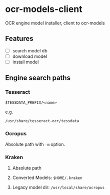 # ocr-models-client
OCR engine model installer, client to ocr-models

## Features

* [ ] search model db
* [ ] download model
* [ ] install model

## Engine search paths

### Tesseract

`$TESSDATA_PREFIX/<name>`

e.g.

`/usr/share/tesseract-ocr/tessdata`

### Ocropus

Absolute path with `-m` option.

### Kraken

1) Absolute path

2) Converted Models: `$HOME/.kraken`

3) Legacy model dir: `/usr/local/share/ocropus`
